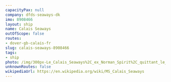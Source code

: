 ```yaml
---
capacityPax: null
company: dfds-seaways-dk
imo: 8908466
layout: ship
name: Calais Seaways
outOfScope: false
routes:
- dover-gb-calais-fr
slug: calais-seaways-8908466
tags:
- ship
photo: /img/300px-Le_Calais_Seaways%2C_ex_Norman_Spirit%2C_quittant_le_Poste_8_du_Port_de_Calais.jpg
unknownRoutes: false
wikipediaUrl: https://en.wikipedia.org/wiki/MS_Calais_Seaways
---
```

